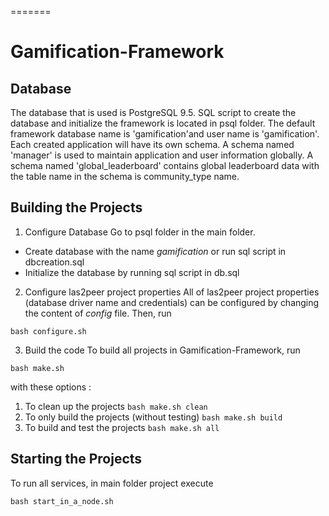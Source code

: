 
=======
# Gamification-Framework

## Database
The database that is used is PostgreSQL 9.5. SQL script to create the database and initialize the framework is located in psql folder.
The default framework database name is 'gamification'and user name is 'gamification'. Each created application will have its own schema. A schema named 'manager' is used to maintain application and user information globally. A schema named 'global_leaderboard' contains global leaderboard data with the table name in the schema is community_type name.

## Building the Projects

1. Configure Database
  Go to psql folder in the main folder.
  * Create database with the name *gamification* or run sql script in dbcreation.sql
  * Initialize the database by running sql script in db.sql
2. Configure las2peer project properties
  All of las2peer project properties (database driver name and credentials) can be configured by changing the content of *config* file. Then, run

  ```
  bash configure.sh
  ```
  
3. Build the code
  To build all projects in Gamification-Framework, run

  ```
  bash make.sh
  ```
  
  with these options :
  1.  To clean up the projects
    ```
    bash make.sh clean
    ```
  2. To only build the projects (without testing)
    ```
    bash make.sh build
    ```
  3. To build and test the projects
    ```
    bash make.sh all
    ```

## Starting the Projects

To run all services, in main folder project execute
```
bash start_in_a_node.sh
```
